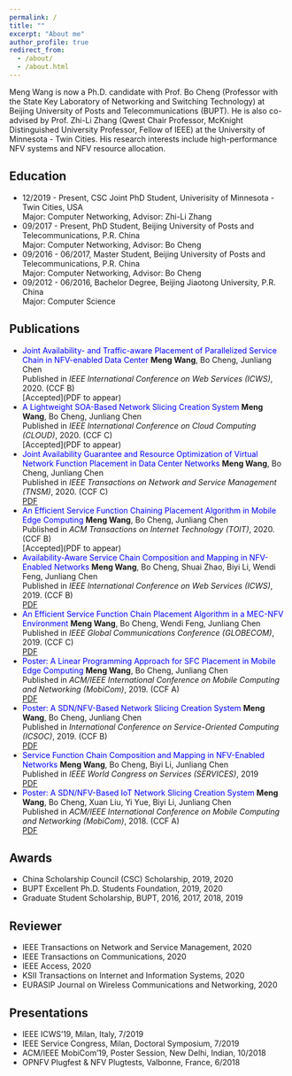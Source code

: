 ```yaml
---
permalink: /
title: ""
excerpt: "About me"
author_profile: true
redirect_from: 
  - /about/
  - /about.html
---
```


Meng Wang is now a Ph.D. candidate with Prof. Bo Cheng (Professor with the State Key Laboratory of Networking and Switching Technology) at Beijing University of Posts and Telecommunications (BUPT). He is also co-advised by Prof. Zhi-Li Zhang (Qwest Chair Professor, McKnight Distinguished University Professor, Fellow of IEEE) at the University of Minnesota - Twin Cities. His research interests include high-performance NFV systems and NFV resource allocation.

Education
---
- 12/2019 - Present, CSC Joint PhD Student, Univerisity of Minnesota - Twin Cities, USA<br>
  Major: Computer Networking, Advisor: Zhi-Li Zhang<br>
- 09/2017 - Present, PhD Student, Beijing University of Posts and Telecommunications, P.R. China<br>
  Major: Computer Networking, Advisor: Bo Cheng<br>
- 09/2016 - 06/2017, Master Student, Beijing University of Posts and Telecommunications, P.R. China<br>
  Major: Computer Networking, Advisor: Bo Cheng<br>
- 09/2012 - 06/2016, Bachelor Degree, Beijing Jiaotong University, P.R. China<br>
  Major: Computer Science<br>

Publications
---
- <font color='Blue'> Joint Availability- and Traffic-aware Placement of Parallelized Service Chain in NFV-enabled Data Center </font>
  **Meng Wang**, Bo Cheng, Junliang Chen<br>
  Published in *IEEE International Conference on Web Services (ICWS)*, 2020. (CCF B)<br>
  [Accepted](PDF to appear)
- <font color='Blue'> A Lightweight SOA-Based Network Slicing Creation System </font>
  **Meng Wang**, Bo Cheng, Junliang Chen<br>
  Published in *IEEE International Conference on Cloud Computing (CLOUD)*, 2020. (CCF C)<br>
  [Accepted](PDF to appear)
- <font color='Blue'>Joint Availability Guarantee and Resource Optimization of Virtual Network Function Placement in Data Center Networks</font>
  **Meng Wang**, Bo Cheng, Junliang Chen<br>
  Published in *IEEE Transactions on Network and Service Management (TNSM)*, 2020. (CCF C)<br>
  [PDF](files/tnsm2020.pdf)
- <font color='Blue'> An Efficient Service Function Chaining Placement Algorithm in Mobile Edge Computing </font>
  **Meng Wang**, Bo Cheng, Junliang Chen<br>
  Published in *ACM Transactions on Internet Technology (TOIT)*, 2020. (CCF B)<br>
  [Accepted](PDF to appear)
- <font color='Blue'> Availability-Aware Service Chain Composition and Mapping in NFV-Enabled Networks </font>
  **Meng Wang**, Bo Cheng, Shuai Zhao, Biyi Li, Wendi Feng, Junliang Chen<br>
  Published in *IEEE International Conference on Web Services (ICWS)*, 2019. (CCF B)<br>
  [PDF](files/icws19.pdf)
- <font color='Blue'> An Efficient Service Function Chain Placement Algorithm in a MEC-NFV Environment </font>
  **Meng Wang**, Bo Cheng, Wendi Feng, Junliang Chen<br>
  Published in *IEEE Global Communications Conference (GLOBECOM)*, 2019. (CCF C)<br>
  [PDF](files/globecom19.pdf)
- <font color='Blue'> Poster: A Linear Programming Approach for SFC Placement in Mobile Edge Computing </font>
  **Meng Wang**, Bo Cheng, Junliang Chen<br>
  Published in *ACM/IEEE International Conference on Mobile Computing and Networking (MobiCom)*, 2019. (CCF A)<br>
  [PDF](files/mobicom19.pdf)
- <font color='Blue'> Poster: A SDN/NFV-Based Network Slicing Creation System </font>
  **Meng Wang**, Bo Cheng, Junliang Chen<br>
  Published in *International Conference on Service-Oriented Computing (ICSOC)*, 2019. (CCF B)<br>
  [PDF](files/icsoc19.pdf)
- <font color='Blue'> Service Function Chain Composition and Mapping in NFV-Enabled Networks </font>
  **Meng Wang**, Bo Cheng, Biyi Li, Junliang Chen<br>
  Published in *IEEE World Congress on Services (SERVICES)*, 2019<br>
  [PDF](files/services19.pdf)
- <font color='Blue'> Poster: A SDN/NFV-Based IoT Network Slicing Creation System </font>
  **Meng Wang**, Bo Cheng, Xuan Liu, Yi Yue, Biyi Li, Junliang Chen<br>
  Published in *ACM/IEEE International Conference on Mobile Computing and Networking (MobiCom)*, 2018. (CCF A)<br>
  [PDF](files/mobicom18.pdf)

Awards
---
- China Scholarship Council (CSC) Scholarship, 2019, 2020<br>
- BUPT Excellent Ph.D. Students Foundation, 2019, 2020<br>
- Graduate Student Scholarship, BUPT, 2016, 2017, 2018, 2019<br>

Reviewer
---
- IEEE Transactions on Network and Service Management, 2020<br>
- IEEE Transactions on Communications, 2020<br>
- IEEE Access, 2020<br>
- KSII Transactions on Internet and Information Systems, 2020<br>
- EURASIP Journal on Wireless Communications and Networking, 2020<br>

Presentations
---
- IEEE ICWS’19, Milan, Italy, 7/2019<br>
- IEEE Service Congress, Milan, Doctoral Symposium, 7/2019<br>
- ACM/IEEE MobiCom’19, Poster Session, New Delhi, Indian, 10/2018<br>
- OPNFV Plugfest & NFV Plugtests, Valbonne, France, 6/2018<br>

